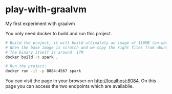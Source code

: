 # play-with-graalvm
My first experiment with graalvm

You only need docker to build and run this project.

```bash
# Build the project, it will build ultimately an image of 116MB (an ubuntu base image is 99.2MB)
# When the base image is scratch and we copy the right files from ubuntu we can slim the image to 30.2MB
# The binary itself is around  17M
docker build -t spark .

# Run the project:
docker run -it -p 8084:4567 spark 
```
You can visit the page in your browser on [http://localhost:8084](http://localhost:8084).
On this page you can access the two endpoints which are availablle.

